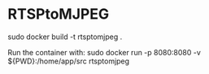# RTSPtoMJPEG
sudo docker build -t rtsptomjpeg .

Run the container with: sudo docker run -p 8080:8080 -v ${PWD}:/home/app/src rtsptomjpeg
